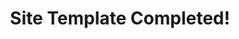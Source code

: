---
parent_zuid`: undefined
sort: 1
_item_zuid: 7-6a21983-jxvd8p
_version_zuid: 9-6a3566e-dvdh97
_version: 2
_lang: 1
_created_at: 2018-07-12 23:29:50
_created_by_user_zuid: 5-b4d1c4d6ca-hzfn90
_meta_link_text: Site Template Completed!
_meta_title: Site Template Completed!
_meta_description: null
_meta_keywords: null
title: Site Template Completed!
content: <p>We at ZestyBurger have completed the site structure and templating! We now need to make our UI far better (probably going to use bootstrap) and need to fill this site with far more content.</p>
link: null
thumbnail: 3-6a0b754-56diw
publish_date: 2018-07-11
---